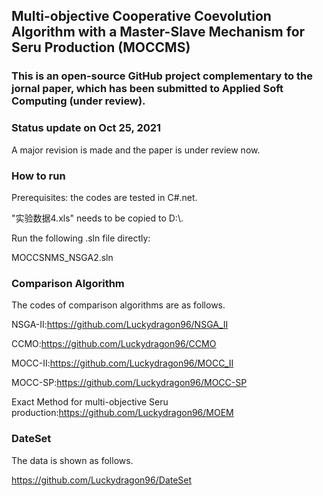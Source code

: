 ## Multi-objective Cooperative Coevolution Algorithm with a Master-Slave Mechanism for Seru Production (MOCCMS)
### This is an open-source GitHub project complementary to the jornal paper, which has been submitted to Applied Soft Computing (under review).

### Status update on Oct 25, 2021
A major revision is made and the paper is under review now.

### How to run
Prerequisites: the codes are tested in C#.net.

"实验数据4.xls" needs to be copied to D:\\.

Run the following .sln file directly:

MOCCSNMS_NSGA2.sln

### Comparison Algorithm
The codes of comparison algorithms are as follows.

NSGA-II:https://github.com/Luckydragon96/NSGA_II

CCMO:https://github.com/Luckydragon96/CCMO

MOCC-II:https://github.com/Luckydragon96/MOCC_II

MOCC-SP:https://github.com/Luckydragon96/MOCC-SP

Exact Method for multi-objective Seru production:https://github.com/Luckydragon96/MOEM

### DateSet

The data is shown as follows.

https://github.com/Luckydragon96/DateSet
